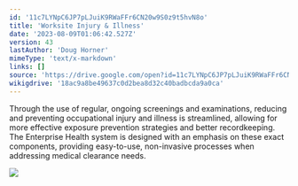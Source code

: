 ```yaml
---
id: '11c7LYNpC6JP7pLJuiK9RWaFFr6CN20w9S0z9t5hvN8o'
title: 'Worksite Injury & Illness'
date: '2023-08-09T01:06:42.527Z'
version: 43
lastAuthor: 'Doug Horner'
mimeType: 'text/x-markdown'
links: []
source: 'https://drive.google.com/open?id=11c7LYNpC6JP7pLJuiK9RWaFFr6CN20w9S0z9t5hvN8o'
wikigdrive: '18ac9a8be49637c0d2bea8d32c40badbcda9a0ca'
---
```





Through the use of regular, ongoing screenings and examinations, reducing and preventing occupational injury and illness is streamlined, allowing for more effective exposure prevention strategies and better recordkeeping. The Enterprise Health system is designed with an emphasis on these exact components, providing easy-to-use, non-invasive processes when addressing medical clearance needs.


![](../worksite-injury-and-illness.assets/d46ae009e35683d5e1b57e5d1069e6d0.png)








